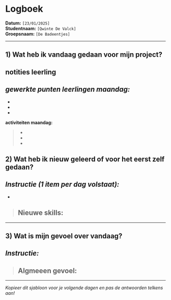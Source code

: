 # Logboek

**Datum:** `[23/01/2025]`  
**Studentnaam:** `[Qwinte De Valck]`  
**Groepsnaam:** `[De Badeentjes]`

---

## 1) Wat heb ik vandaag gedaan voor mijn project?

## notities leerling

*gewerkte punten leerlingen maandag:*
- 
- 
- 
- 

**activiteiten maandag:**
> - 
> -
> - 


## 2) Wat heb ik nieuw geleerd of voor het eerst zelf gedaan?

*Instructie (1 item per dag volstaat):*  
- 
- 

> **Nieuwe skills:**  
> -  

---

## 3) Wat is mijn gevoel over vandaag?

*Instructie:*  
- 


> **Algmeeen gevoel:**  
> - 

---

*Kopieer dit sjabloon voor je volgende dagen en pas de antwoorden telkens aan!*
